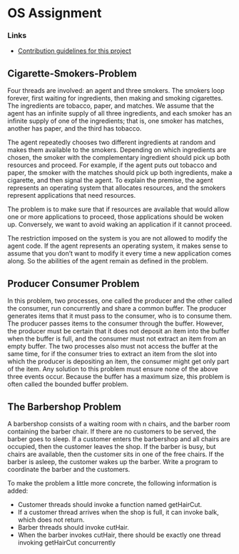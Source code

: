 # OS Assignment

### Links
- [Contribution guidelines for this project](Cigarette-Smokers-Problem)

## Cigarette-Smokers-Problem

Four threads are involved: an agent and three smokers. The smokers loop forever, first waiting for
ingredients, then making and smoking cigarettes. The ingredients are tobacco, paper, and matches.
We assume that the agent has an infinite supply of all three ingredients, and each smoker has an
infinite supply of one of the ingredients; that is, one smoker has matches, another has paper, and
the third has tobacco.

The agent repeatedly chooses two different ingredients at random and makes them available to the
smokers. Depending on which ingredients are chosen, the smoker with the complementary
ingredient should pick up both resources and proceed. For example, if the agent puts out tobacco
and paper, the smoker with the matches should pick up both ingredients, make a cigarette, and then
signal the agent. To explain the premise, the agent represents an operating system that allocates
resources, and the smokers represent applications that need resources.

The problem is to make sure that if resources are available that would allow one or more
applications to proceed, those applications should be woken up. Conversely, we want to avoid
waking an application if it cannot proceed.

The restriction imposed on the system is you are not allowed to modify the agent code. If the agent
represents an operating system, it makes sense to assume that you don’t want to modify it every
time a new application comes along. So the abilities of the agent remain as defined in the problem.

## Producer Consumer Problem

In this problem, two processes, one called the producer and the other called the consumer, run concurrently and
share a common buffer. The producer generates items that it must pass to the consumer, who is to consume them.
The producer passes items to the consumer through the buffer. However, the producer must be certain that it does
not deposit an item into the buffer when the buffer is full, and the consumer must not extract an item from an empty
buffer. The two processes also must not access the buffer at the same time, for if the consumer tries to extract an
item from the slot into which the producer is depositing an item, the consumer might get only part of the item. Any
solution to this problem must ensure none of the above three events occur. Because the buffer has a maximum size,
this problem is often called the bounded buffer problem.

## The Barbershop Problem

A barbershop consists of a waiting room with n chairs, and the barber room containing the barber
chair. If there are no customers to be served, the barber goes to sleep. If a customer enters the
barbershop and all chairs are occupied, then the customer leaves the shop. If the barber is busy,
but chairs are available, then the customer sits in one of the free chairs. If the barber is asleep, the
customer wakes up the barber. Write a program to coordinate the barber and the customers.

To make the problem a little more concrete, the following information is added:
- Customer threads should invoke a function named getHairCut.
- If a customer thread arrives when the shop is full, it can invoke balk, which does not return.
- Barber threads should invoke cutHair.
- When the barber invokes cutHair, there should be exactly one thread invoking getHairCut
concurrently
